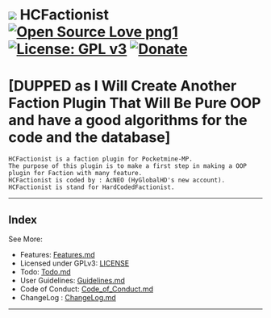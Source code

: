# [![](https://avatars0.githubusercontent.com/u/34904027?s=70&v=4)](https://github.com/AcNEO/HCFactionist/) HCFactionist [![Open Source Love png1](https://badges.frapsoft.com/os/v1/open-source.png?v=103)](https://github.com/AcNEO/HCFactionist/) [![License: GPL v3](https://img.shields.io/badge/License-GPL%20v3-blue.svg)](https://github.com/AcNEO/HCFactionist/blob/master/LICENSE) [![Donate](https://img.shields.io/badge/Donate-PayPal-green.svg)](https://PayPal.me/HyGlobalHD) 
# [DUPPED as I Will Create Another Faction Plugin That Will Be Pure OOP and have a good algorithms for the code and the database]
```
HCFactionist is a faction plugin for Pocketmine-MP.
The purpose of this plugin is to make a first step in making a OOP plugin for Faction with many feature.
HCFactionist is coded by : AcNEO (HyGlobalHD's new account).
HCFactionist is stand for HardCodedFactionist.
```

---

## Index
See More: 
- Features: [Features.md](https://github.com/AcNEO/HCFactionist/blob/master/Features.md)
- Licensed under GPLv3: [LICENSE](https://github.com/AcNEO/HCFactionist/blob/master/LICENSE)
- Todo: [Todo.md](https://github.com/AcNEO/HCFactionist/blob/master/Todo.md)
- User Guidelines: [Guidelines.md](https://github.com/AcNEO/HCFactionist/blob/master/Guidelines.md)
- Code of Conduct: [Code_of_Conduct.md](https://github.com/AcNEO/HCFactionist/blob/master/CODE_OF_CONDUCT.md)
- ChangeLog : [ChangeLog.md](https://github.com/AcNEO/HCFactionist/blob/master/ChangeLog.md)

---
